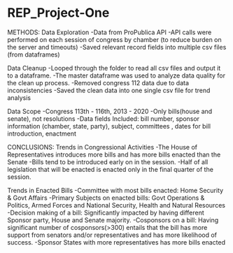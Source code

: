 # REP_Project-One

METHODS:
Data Exploration
  -Data from ProPublica API
  -API calls were performed on each session of congress by chamber (to reduce burden on the server and timeouts)
  -Saved relevant record fields into multiple csv files (from dataframes)

Data Cleanup 
  -Looped through the folder to read all csv files and output it to a dataframe.
  -The master dataframe was used to analyze data quality for the clean up process.
  -Removed congress 112 data due to data inconsistencies
  -Saved the clean data into one single csv file for trend analysis

Data Scope
  -Congress 113th - 116th, 2013 - 2020
  -Only bills(house and senate), not resolutions
  -Data fields Included: bill number, sponsor information (chamber, state, party), subject, committees , dates for bill introduction, enactment

CONCLUSIONS:
Trends in Congressional Activities
  -The House of Representatives introduces more bills and has more bills enacted than the Senate
  -Bills tend to be introduced early on in the session. 
  -Half of all legislation that will be enacted is enacted only in the final quarter of the session.

Trends in Enacted Bills
  -Committee with most bills enacted: Home Security & Govt Affairs
  -Primary Subjects on enacted bills: Govt Operations & Politics, Armed Forces and National Security, Health and Natural Resources
  -Decision making of a bill: Significantly impacted by having different Sponsor party, House and Senate majority.
  -Cosponsors on a bill: Having significant number of cosponsors(>300) entails that the bill has more support from senators and/or representatives and has more likelihood of success.
  -Sponsor States with more representatives has more bills enacted
